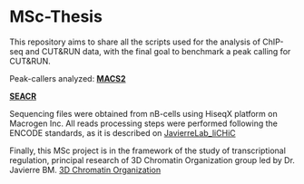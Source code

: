 # MSc-Thesis
This repository aims to share all the scripts used for the analysis of ChIP-seq and CUT&RUN data, with the final goal to benchmark a peak calling for CUT&amp;RUN.

Peak-callers analyzed:
[**MACS2** ](https://github.com/macs3-project/MACS)

[**SEACR**](https://github.com/FredHutch/SEACR)

Sequencing files were obtained from nB-cells using HiseqX platform on Macrogen Inc.
All reads processing steps were performed following the ENCODE standards, as it is described on [JavierreLab_liCHiC](https://github.com/JavierreLab/liCHiC/tree/main/3.ChIPseq%20Processing)


Finally, this MSc project is in the framework of the study of transcriptional regulation, principal research of 3D Chromatin Organization group led by Dr. Javierre BM. [3D Chromatin Organization](https://www.carrerasresearch.org/es/organizaci%C3%B3n-3d-de-la-cromatina_78766)
